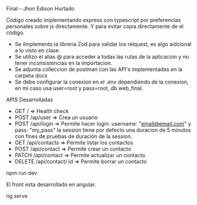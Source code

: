 Final - Jhon Edison Hurtado

Código creado implementando express con typescript por preferencias personales sobre js directamente. 
Y para evitar copia directamente de el código.

- Se ilmplemento la libreria Zod para validar los relquest, es algo aidcional a lo visto en clase.
- Se utilizo el alias @ para acceder a todas las rutas de la aplicacion y no tener inconsistencias en la importacion.
- Se adjunta colleccion de postman con las API's implementadas en la carpeta docs
- Se debe configurar la conexion en el .env dependiendo de la conexion, en mi caso usa user=root y pass=root, db web_final.

APIS Desarrolladas 

- GET    /                  => Health check
- POST   /ap/user           => Crea un usuario
- POST   /api/login         => Permite hacer login: username: "email@email.com" y pass: "my_pass" la session tiene por defecto una duracion de 5 minutos con fines de pruebas de duración de la session.
- GET    /api/contacts      => Permite listar los contactos
- POST   /api/contact       => Permite crear un contacto
- PATCH  /api/contact       => Permite actualizar un contacto
- DELETE /api/contact/:id   => Permite borrar un contacto

npm run dev

El front esta desarrollado en angular.

ng serve

